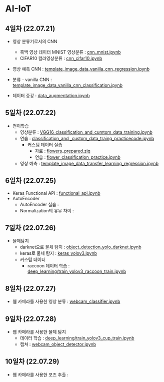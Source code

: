 # AI-IoT

## 4일차 (22.07.21)
- 영상 분류기로서의 CNN
  - 흑백 영상 데이터 MNIST 영상분류 :
[cnn_mnist.ipynb](https://colab.research.google.com/github/choyoona/AI-IoT/blob/main/cnn_mnist.ipynb)
  - CIFAR10 컬러영상분류 :
[cnn_cifar10.ipynb](https://colab.research.google.com/github/choyoona/AI-IoT/blob/main/material/deep_learning/cnn_cifar10.ipynb)

- 영상 예측 CNN :
[template_image_data_vanilla_cnn_regression.ipynb](https://colab.research.google.com/github/choyoona/AI-IoT/blob/main/material/deep_learning/template_image_data_vanilla_cnn_regression.ipynb)

- 분류 - vanilla CNN :
[template_image_data_vanilla_cnn_classification.ipynb](https://colab.research.google.com/github/choyoona/AI-IoT/blob/main/material/deep_learning/template_image_data_vanilla_cnn_classification.ipynb)

- 데이터 증강 :
[data_augmentation.ipynb](https://colab.research.google.com/github/dhrim/cau_2022_summer/blob/master/material/deep_learning/data_augmentation.ipynb#scrollTo=JU5aq2wUofnH)


## 5일차 (22.07.22)
- 전이학습
  - 영상분류 : [VGG16_classification_and_cumtom_data_training.ipynb](https://colab.research.google.com/drive/1XyKvSqNIqZmKOWD3qfzq648QMim2SXlL)
  - 연습    : [classification_and _custom_data_traing_practicecode.ipynb](https://colab.research.google.com/drive/1nBivNER5YZATjDtJNRJeMTEZCGS5UXWp)
    - 커스텀 데이터 실습
      - 자료 : [flowers_prepared.ziq](https://drive.google.com/file/d/1aL0PRO6kt3zBx4UPJjjEe-8o52dquiwm/view?usp=sharing)
      - 연습 : [flower_classification_practice.ipynb](https://colab.research.google.com/drive/1SU8V17bXQQOIPGRlCdcdvkkdlKO6buj9#scrollTo=kXC97HAMx9kK)
  - 영상 예측 : [template_image_data_transfer_learning_regression.ipynb](https://colab.research.google.com/github/dhrim/cau_2022_summer/blob/master/material/deep_learning/template_image_data_transfer_learning_regression.ipynb)
  
  

## 6일차 (22.07.25)
- Keras Functional API : [functional_api.ipynb](https://colab.research.google.com/github/choyoona/AI-IoT/blob/main/material/deep_learning/functional_api.ipynb)
- AutoEncoder
   - AutoEncoder 실습 : []()
   - Normalization의 유무 차이 : []()
   
   
## 7일차 (22.07.26)   
- 물체탐지 
   - darknet으로 물체 탐지 : [object_detection_yolo_darknet.ipynb](https://github.com/choyoona/AI-IoT/blob/main/material/deep_learning/object_detection_yolo_darknet.ipynb)
   - keras로 물체 탐지 : [keras_yolov3.ipynb](https://colab.research.google.com/github/choyoona/AI-IoT/blob/main/material/deep_learning/keras_yolov3.ipynb)
   - 커스텀 데이터
       - raccoon 데이터 학습 : [deep_learning/train_yolov3_raccoon_train.ipynb](https://colab.research.google.com/github/choyoona/AI-IoT/blob/main/material/deep_learning/train_yolov3_raccoon_train.ipynb)
       

## 8일차 (22.07.27)
- 웹 카메라를 사용한 영상 분류 : [webcam_classifier.ipynb](https://colab.research.google.com/github/choyoona/AI-IoT/blob/main/material/deep_learning/webcam_classifier.ipynb)


## 9일차 (22.07.28)
- 웹 카메라를 사용한 물체 탐지 
     - 데이터 학습 : [deep_learning/train_yolov3_cup_train.ipynb](https://colab.research.google.com/github/choyoona/AI-IoT/blob/main/material/deep_learning/train_yolov3_cup_train.ipynb)
     - 캡쳐 : [webcam_object_detector.ipynb](https://colab.research.google.com/github/choyoona/AI-IoT/blob/main/material/deep_learning/webcam_object_detector.ipynb)


## 10일차 (22.07.29)
- 웹 카메라를 사용한 포즈 추출 : 
